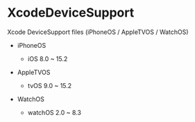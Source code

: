 # XcodeDeviceSupport
Xcode DeviceSupport files (iPhoneOS / AppleTVOS / WatchOS)

* iPhoneOS
  * iOS 8.0 ~ 15.2

* AppleTVOS
  * tvOS 9.0 ~ 15.2

* WatchOS
  * watchOS 2.0 ~ 8.3

